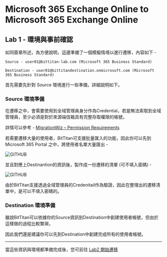 # Microsoft 365 Exchange Online to Microsoft 365 Exchange Online

## Lab 1 - 環境與事前確認

如同簽章所述，為方便說明，這邊準備了一個模擬情境以進行遷移，內容如下 - 

```Source - user01@bittitan-lab.com (Microsoft 365 Business Standard)```

```Destination - user01@bittitandestination.onmicrosoft.com (Microsoft 365 Business Standard)```

首先需要先針對 Source 環境進行一些準備，詳細說明如下。

### Source 環境準備

在遷移之中，會需要使用到全域管理員身分作為Credential，若是無法索取到全域管理員，至少必須是對於來源端信箱具有完整存取權限的帳號，

詳情可以參考 - [MigrationWiz – Permission Requirements](https://help.bittitan.com/hc/en-us/articles/360041202494-MigrationWiz-Permission-Requirements#office-365-exchange-online-mailbox-and-archive--0-4)

若需要遷移大量的使用者，BitTitan可支援批量匯入的功能，因此你可以先到 Microsoft 365 Portal 之中，將使用者名單大量匯出 -

![GITHUB](https://github.com/MarkChang-Core/BitTitan/blob/main/Microsoft%20365%20Exchange%20Online%20to%20Microsoft%20365%20Exchange%20Online/Image/image1-1.jpg)<br>

並且對應上Destinantion的資訊後，製作成一份遷移的清單 (可不填入密碼) -

![GITHUB](https://github.com/MarkChang-Core/BitTitan/blob/main/Microsoft%20365%20Exchange%20Online%20to%20Microsoft%20365%20Exchange%20Online/Image/image1-2.jpg)<br>

由於BitTitan支援透過全域管理員的Credenitail作為驗證，因此在整理出的遷移清單中，是可以不填入密碼的。

### Destination 環境準備

雖說BitTitan可以依據你的Source資訊到Destination中創建使用者帳號，但由於這樣做的過程比較繁瑣，

因此我們還是建議你可以先到Destination中創建完成所有的使用者帳號。

---

當這些資訊與環境都準備完成後，您可前往 [Lab2 開始遷移](https://github.com/MarkChang-Core/BitTitan/blob/main/Microsoft%20365%20Exchange%20Online%20to%20Microsoft%20365%20Exchange%20Online/Lab2.md)
